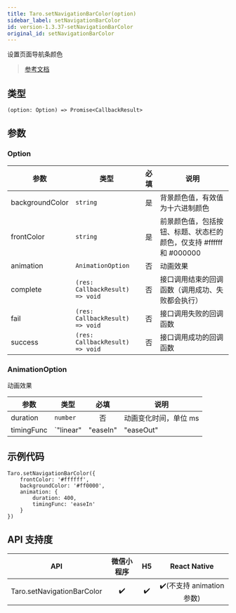 ```yaml
---
title: Taro.setNavigationBarColor(option)
sidebar_label: setNavigationBarColor
id: version-1.3.37-setNavigationBarColor
original_id: setNavigationBarColor
---
```


设置页面导航条颜色

> [参考文档](https://developers.weixin.qq.com/miniprogram/dev/api/ui/navigation-bar/wx.setNavigationBarColor.html)

## 类型

```tsx
(option: Option) => Promise<CallbackResult>
```

## 参数

### Option

| 参数 | 类型 | 必填 | 说明 |
| --- | --- | :---: | --- |
| backgroundColor | `string` | 是 | 背景颜色值，有效值为十六进制颜色 |
| frontColor | `string` | 是 | 前景颜色值，包括按钮、标题、状态栏的颜色，仅支持 #ffffff 和 #000000 |
| animation | `AnimationOption` | 否 | 动画效果 |
| complete | `(res: CallbackResult) => void` | 否 | 接口调用结束的回调函数（调用成功、失败都会执行） |
| fail | `(res: CallbackResult) => void` | 否 | 接口调用失败的回调函数 |
| success | `(res: CallbackResult) => void` | 否 | 接口调用成功的回调函数 |

### AnimationOption

动画效果

| 参数 | 类型 | 必填 | 说明 |
| --- | --- | :---: | --- |
| duration | `number` | 否 | 动画变化时间，单位 ms |
| timingFunc | `"linear" | "easeIn" | "easeOut" | "easeInOut"` | 否 | 动画变化方式<br /><br />可选值：<br />- 'linear': 动画从头到尾的速度是相同的;<br />- 'easeIn': 动画以低速开始;<br />- 'easeOut': 动画以低速结束;<br />- 'easeInOut': 动画以低速开始和结束; |

## 示例代码

```tsx
Taro.setNavigationBarColor({
    frontColor: '#ffffff',
    backgroundColor: '#ff0000',
    animation: {
        duration: 400,
        timingFunc: 'easeIn'
    }
})
```

## API 支持度

| API | 微信小程序 | H5 | React Native |
| :---: | :---: | :---: | :---: |
| Taro.setNavigationBarColor | ✔️ | ✔️ | ✔️(不支持 animation 参数) |

